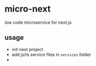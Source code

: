 # micro-next

low code microservice for next.js

## usage

- init next project
- add js/ts service files in `services` folder
- 

